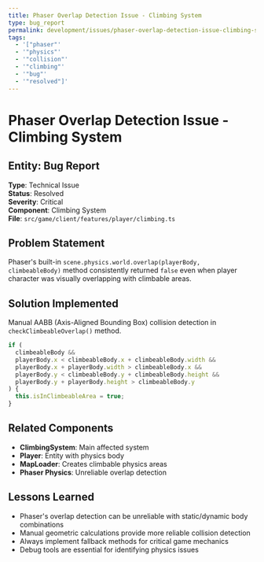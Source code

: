 ```yaml
---
title: Phaser Overlap Detection Issue - Climbing System
type: bug_report
permalink: development/issues/phaser-overlap-detection-issue-climbing-system
tags:
  - '["phaser"'
  - '"physics"'
  - '"collision"'
  - '"climbing"'
  - '"bug"'
  - '"resolved"]'
---
```


# Phaser Overlap Detection Issue - Climbing System

## Entity: Bug Report

**Type**: Technical Issue  
**Status**: Resolved  
**Severity**: Critical  
**Component**: Climbing System  
**File**: `src/game/client/features/player/climbing.ts`

## Problem Statement

Phaser's built-in `scene.physics.world.overlap(playerBody, climbeableBody)` method consistently returned `false` even when player character was visually overlapping with climbable areas.

## Solution Implemented

Manual AABB (Axis-Aligned Bounding Box) collision detection in `checkClimbeableOverlap()` method.

```typescript
if (
  climbeableBody &&
  playerBody.x < climbeableBody.x + climbeableBody.width &&
  playerBody.x + playerBody.width > climbeableBody.x &&
  playerBody.y < climbeableBody.y + climbeableBody.height &&
  playerBody.y + playerBody.height > climbeableBody.y
) {
  this.isInClimbeableArea = true;
}
```

## Related Components

- **ClimbingSystem**: Main affected system
- **Player**: Entity with physics body
- **MapLoader**: Creates climbable physics areas
- **Phaser Physics**: Unreliable overlap detection

## Lessons Learned

- Phaser's overlap detection can be unreliable with static/dynamic body combinations
- Manual geometric calculations provide more reliable collision detection
- Always implement fallback methods for critical game mechanics
- Debug tools are essential for identifying physics issues
